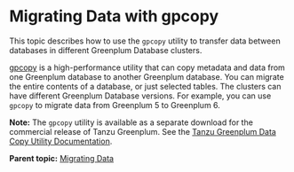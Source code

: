 # Migrating Data with gpcopy 

This topic describes how to use the `gpcopy` utility to transfer data between databases in different Greenplum Database clusters.

[gpcopy](../../utility_guide/admin_utilities/gpcopy.html) is a high-performance utility that can copy metadata and data from one Greenplum database to another Greenplum database. You can migrate the entire contents of a database, or just selected tables. The clusters can have different Greenplum Database versions. For example, you can use `gpcopy` to migrate data from Greenplum 5 to Greenplum 6.

**Note:** The `gpcopy` utility is available as a separate download for the commercial release of Tanzu Greenplum. See the [Tanzu Greenplum Data Copy Utility Documentation](https://docs.vmware.com/en/VMware-Greenplum-Data-Copy-Utility/index.html).

**Parent topic:** [Migrating Data](../managing/migrating-data.html)

